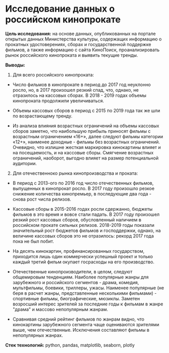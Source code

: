 # Исследование данных о российском кинопрокате

**Цель исследования:** на основе данных, опубликованных на портале открытых данных Министерства культуры, содержащих информацию о прокатных удостоверениях, сборах и государственной поддержке фильмов, а также информацию с сайта КиноПоиск, проанализировать рынок российского кинопроката и выявить текущие тренды.

**Выводы:**
1. Для всего российского кинопроката:
  - Число фильмов в кинопрокате в период до 2017 год неуклонно росло, но, в 2017 произошел резкий спад, что, однако, не отразилось на кассовых сборах. В 2018 - 2019 годах объемы кинопроката продолжили увеличиваться.

  - Объемы кассовых сборов в период с 2015 по 2019 года так же шли по возрастающему тренду. 

  - Из анализа влияния возрастных ограничений на объемы кассовых сборов заметно, что наибольшую прибыль приносят фильмы с возрастным ограничением «16+», далее следуют фильмы категории «12+», наименее доходные - фильмы без возрастных ограничений. Очевидно, что излишне жесткая маркировка кинокартины влияет и на посещаемость, и на кассовые сборы. Смягчение возрастных ограничений, наоборот, выгодно влияет на размер потенциальной аудитории.

2. Для отечественноко рынка кинопроизводства и проката:
  - В период с 2013-ого по 2016 год число отечественных фильмов, выпущенных в кинопрокат росло. В 2017 году произошло резкое снижение количества кинопремьер, в последующие два года - снова рост числа релизов.

  - Кассовые сборы в 2015-2016 годах росли сдержанно, бюджеты фильмов в это время и вовсе стали падать. В 2017 году произошел резкий рост кассовых сборов, обусловленный наличием в российском прокате сильных релизов. 2018-2019 годы показали значительный рост бюджетов фильмов и господдержки, однако, на величине кассовых сборов это не отразилось: рекорд 2017 года пока не был побит.

  - На десять кинокартин, профинансированных государством, приходится лишь один коммерчески успешный проект и только каждый третий фильм окупает госрасходы на его производство.

  - Отечественные кинопроизводители, в целом, следуют общемировым тенденциям. Наиболее популярные жанры для зарубежного и российского сегментов - драма, комедия, мультфильмы, боевики, триллеры, ужасы. Наименее популярные (не беря в расчет жанры, представленные несколькими фильмами) - спортивные фильмы, биографические, мюзиклы. Заметен возросший интерес зрителей за последние годы к фильмам в жанре "драма" и массово непопулярным жанрам.

  - Сравнивая средний рейтинг фильмов по жанрам видно, что кинокартины зарубежного сегмента чаще оцениваются зрителями выше, чем отечественные. Исключения составляют фильмы в непопулярных жанрах.
 
**Стек технологий:** python, pandas, matplotlib, seaborn, plotly
